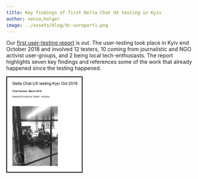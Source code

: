 ```yaml
---
title: Key findings of first Delta Chat UX testing in Kyiv
author: xenia,holger
image: ../assets/blog/dc-uxreport1.png
---
```


Our [first user-testing report](../assets/blog/Delta-Chat-UX-test-report1.pdf) is out.
The user-testing took place in Kyiv end October 2018 and involved 12 testers, 
10 coming from journalistic and NGO activist user-groups, and 2 being
local tech-enthusiasts. The report highlights seven key findings and 
references some of the work that already happened since the testing happened.

<a href="../assets/blog/Delta-Chat-UX-test-report1.pdf">
    <img src="../assets/blog/dc-uxreport1.png" 
         width="200" style="border-width: 2px; border-color: black; border-style: solid;"/>
</a>

